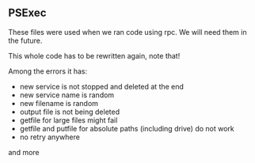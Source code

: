 ## PSExec

These files were used when we ran code using rpc. We will need them in the future.

This whole code has to be rewritten again, note that!

Among the errors it has:
* new service is not stopped and deleted at the end
* new service name is random
* new filename is random
* output file is not being deleted
* getfile for large files might fail
* getfile and putfile for absolute paths (including drive) do not work
* no retry anywhere

and more